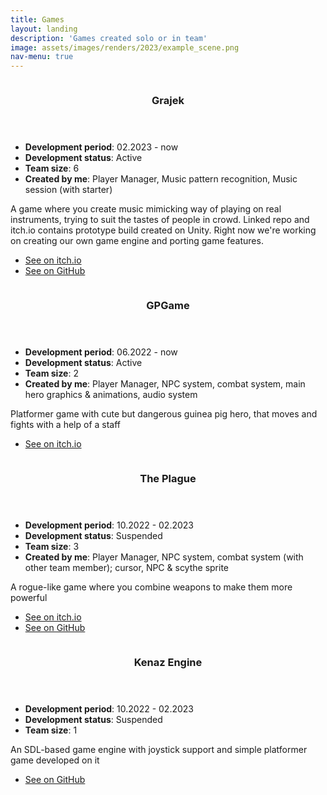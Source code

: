 ```yaml
---
title: Games
layout: landing
description: 'Games created solo or in team'
image: assets/images/renders/2023/example_scene.png
nav-menu: true
---
```


<div id="main">

<section id="two" class="spotlights">
	<section>
		<a href="generic.html" class="image">
			<img src="{% link assets/images/gameBanners/grajek.png %}" alt="" data-position="center center" />
		</a>
		<div class="content">
			<div class="inner">
				<header class="major">
					<h3>Grajek</h3>
				</header>
                <ul class="alt">
                    <li><b>Development period</b>: 02.2023 - now</li>
                    <li><b>Development status</b>: Active</li>
                    <li><b>Team size</b>: 6</li>
                    <li><b>Created by me</b>: Player Manager, Music pattern recognition, Music session (with starter)</li>
                </ul>
				<p>A game where you create music mimicking way of playing on real instruments, trying to
                    suit the tastes of people in crowd. Linked repo and itch.io contains prototype build
                    created on Unity. Right now we're working on creating our own game engine and porting
                    game features.
                </p>
				<ul class="actions">
					<li><a href="https://masterktos.itch.io/grajek" target="_blank" class="button small icon fa-itch-io">See on itch.io</a></li>
                    <li><a href="https://github.com/EmiNiemand/Prototype" target="_blank" class="button small icon fa-github">See on GitHub</a></li>
				</ul>
			</div>
		</div>
	</section>
	<section>
		<a href="generic.html" class="image">
			<img src="{% link assets/images/pic08.jpg %}" alt="" data-position="center center" />
		</a>
		<div class="content">
			<div class="inner">
				<header class="major">
					<h3>GPGame</h3>
				</header>
                <ul class="alt">
                    <li><b>Development period</b>: 06.2022 - now</li>
                    <li><b>Development status</b>: Active</li>
                    <li><b>Team size</b>: 2</li>
                    <li><b>Created by me</b>: Player Manager, NPC system, combat system, main hero graphics & animations, audio system</li>
                </ul>
				<p>Platformer game with cute but dangerous guinea pig hero, that moves and fights with a help of a staff</p>
				<ul class="actions">
					<li><a href="https://masterktos.itch.io/gpgame" class="button small icon fa-itch-io">See on itch.io</a></li>
                    <!-- <li><a href="#" class="button small icon fa-github">See on GitHub</a></li> -->
				</ul>
			</div>
		</div>
	</section>
	<section>
		<a href="generic.html" class="image">
			<img src="{% link assets/images/pic08.jpg %}" alt="" data-position="center center" />
		</a>
		<div class="content">
			<div class="inner">
				<header class="major">
					<h3>The Plague</h3>
				</header>
                <ul class="alt">
                    <li><b>Development period</b>: 10.2022 - 02.2023</li>
                    <li><b>Development status</b>: Suspended</li>
                    <li><b>Team size</b>: 3</li>
                    <li><b>Created by me</b>: Player Manager, NPC system, combat system (with other team member); cursor, NPC & scythe sprite</li>
                </ul>
				<p>A rogue-like game where you combine weapons to make them more powerful</p>
				<ul class="actions">
					<li><a href="https://masterktos.itch.io/theplague" target="_blank" class="button small icon fa-itch-io">See on itch.io</a></li>
                    <li><a href="#" class="button small icon fa-github">See on GitHub</a></li>
				</ul>
			</div>
		</div>
	</section>
	<section>
		<a href="generic.html" class="image">
			<img src="{% link assets/images/renders/2023/example_scene.png %}" alt="" data-position="center center" />
		</a>
		<div class="content">
			<div class="inner">
				<header class="major">
					<h3>Kenaz Engine</h3>
				</header>
                <ul class="alt">
                    <li><b>Development period</b>: 10.2022 - 02.2023</li>
                    <li><b>Development status</b>: Suspended</li>
                    <li><b>Team size</b>: 1</li>
                </ul>
				<p>An SDL-based game engine with joystick support and simple platformer game developed on it</p>
				<ul class="actions">
                    <li><a href="https://github.com/MasterKtos/KenazEngine" target="_blank" class="button small icon fa-github">See on GitHub</a></li>
				</ul>
			</div>
		</div>
	</section>
</section>

</div>